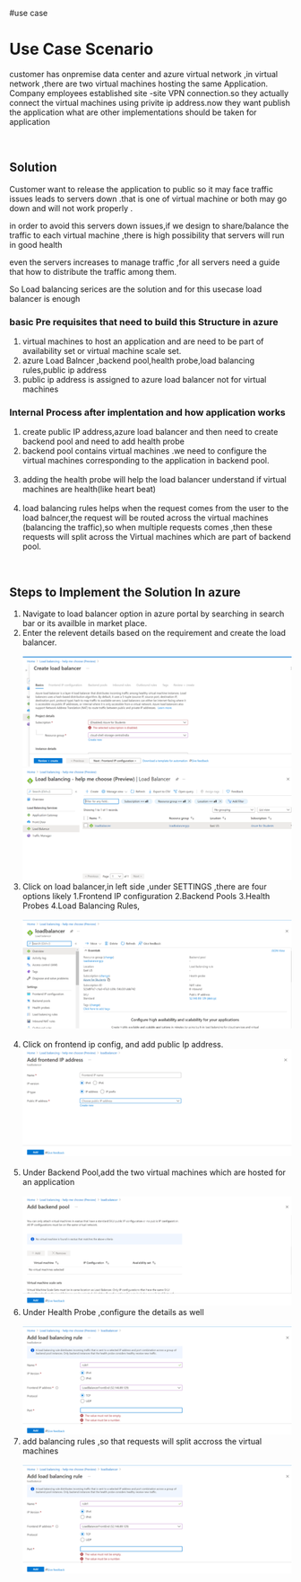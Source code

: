 #use case
<h1>Use Case Scenario</h1>
<p>customer has onpremise data center and azure virtual network ,in virtual network ,there are two virtual machines hosting the same Application. Company employees established site -site VPN connection.so they actually connect the virtual machines using privite ip address.now they want publish the application 
what are other implementations should be taken for application</p><br>
<h2>Solution</h2>
<p>Customer want to release the application to public so it may face traffic issues leads to servers down .that is one of virtual machine or both may go down and will not work properly .</p>
<p>in order to avoid this servers down issues,if we design to share/balance the traffic to each virtual machine ,there is high possibility that servers will run in good health</p>
<p>even the servers increases to manage traffic ,for all servers need a guide that how to distribute the traffic among them.</p>
<p>So Load balancing serices are the solution and for this usecase load balancer is enough </p>
<h3>basic Pre requisites that need to build this Structure in azure </h3>
<ol>
<li>virtual machines to host an application and are need to be part of availability set or virtual machine scale set.</li>
<li>azure Load Balncer ,backend pool,health probe,load balancing rules,public ip address </li>
<li>public ip address is assigned to azure load balancer not for virtual machines </li>
</ol>
<h3>Internal Process after implentation and how application works</h3>
<ol>
<li>create public IP address,azure load balancer and then need to create backend pool and need to add health probe</li>
<li>backend pool contains virtual machines .we need to configure the virtual machines corresponding to the application in backend pool. </li><br>
<li>adding the health probe will help the load balancer understand if virtual machines are health(like heart beat)  </li><br>
<li>load balancing rules helps when the request comes from the user to the load balncer,the request will be routed across the virtual machines (balancing the traffic),so when multiple requests comes ,then these requests will split across the Virtual machines which are part of backend pool.</li></ol>
<br>
<h2>Steps to Implement the Solution In azure</h2>
<ol>
<li>Navigate to load balancer option in azure portal by searching in search bar or its availble in market place. </li>
<li>Enter the relevent details based on the requirement and create the load balancer.</li>  
<br><img src="1.png"><br><img src="2.png"><br>
<li>Click on load balancer,in left side ,under SETTINGS ,there are four options likely 1.Frontend IP configuration 2.Backend Pools 3.Health Probes 4.Load Balancing Rules, </li><br><img src="3.png"><br><br>
<li>Click on frontend ip config, and add public Ip address.<br><img src="4.png"></li><br>
<li>Under Backend Pool,add the two virtual machines which are hosted for an application</li>  <br><img src="6.png"><br>
<li>Under Health Probe ,configure the details as well</li><br><img src="7.png"><br>
<li>add balancing rules ,so that requests will split accross the virtual machines</li><br><img src="7.png"><br>
</ol>
